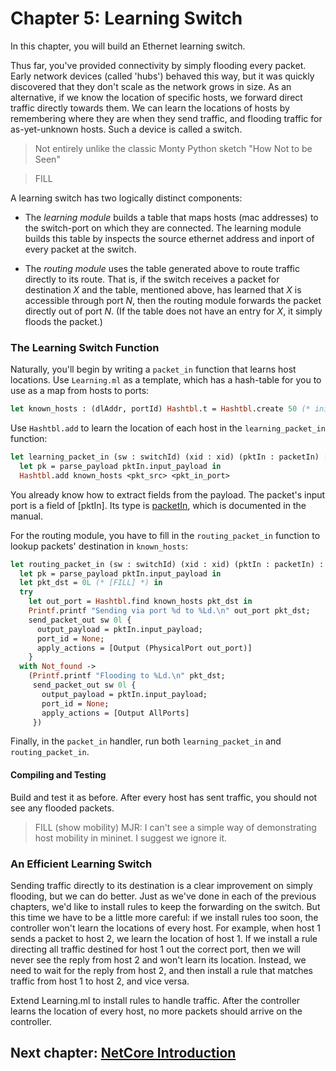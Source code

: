 Chapter 5: Learning Switch
==========================

In this chapter, you will build an Ethernet learning switch.

Thus far, you've provided connectivity by simply flooding every
packet. Early network devices (called 'hubs') behaved this way, but it
was quickly discovered that they don't scale as the network grows in
size. As an alternative, if we know the location of specific hosts, we
forward direct traffic directly towards them. We can learn the
locations of hosts by remembering where they are when they send
traffic, and flooding traffic for as-yet-unknown hosts. Such a device
is called a switch.

> Not entirely unlike the classic Monty Python sketch "How Not to be Seen"

> FILL

 A learning switch has two logically distinct components:

- The *learning module* builds a table that maps hosts (mac addresses)
  to the switch-port on which they are connected. The learning module
  builds this table by inspects the source ethernet address and inport
  of every packet at the switch.

- The *routing module* uses the table generated above to route traffic
  directly to its route. That is, if the switch receives a packet for
  destination _X_ and the table, mentioned above, has learned that _X_
  is accessible through port _N_, then the routing module forwards the
  packet directly out of port _N_. (If the table does not have an
  entry for _X_, it simply floods the packet.)

### The Learning Switch Function

Naturally, you'll begin by writing a `packet_in` function that learns host
locations. Use `Learning.ml` as a template, which has a hash-table for you
to use as a map from hosts to ports:

```ocaml
let known_hosts : (dlAddr, portId) Hashtbl.t = Hashtbl.create 50 (* initial capacity *)
```

Use `Hashtbl.add` to learn the location of each host in the
`learning_packet_in` function:

```ocaml
let learning_packet_in (sw : switchId) (xid : xid) (pktIn : packetIn) : unit =
  let pk = parse_payload pktIn.input_payload in
  Hashtbl.add known_hosts <pkt_src> <pkt_in_port>
```

You already know how to extract fields from the payload. The packet's
input port is a field of [pktIn]. Its type is [packetIn], which is
documented in the manual.

For the routing module, you have to fill in the `routing_packet_in`
function to lookup packets' destination in `known_hosts`:

```ocaml
let routing_packet_in (sw : switchId) (xid : xid) (pktIn : packetIn) : unit =
  let pk = parse_payload pktIn.input_payload in
  let pkt_dst = 0L (* [FILL] *) in
  try
    let out_port = Hashtbl.find known_hosts pkt_dst in
    Printf.printf "Sending via port %d to %Ld.\n" out_port pkt_dst;
    send_packet_out sw 0l {
      output_payload = pktIn.input_payload;
      port_id = None;
      apply_actions = [Output (PhysicalPort out_port)]
    }
  with Not_found ->
    (Printf.printf "Flooding to %Ld.\n" pkt_dst;
     send_packet_out sw 0l {
       output_payload = pktIn.input_payload;
       port_id = None;
       apply_actions = [Output AllPorts]
     })
```

Finally, in the `packet_in` handler, run both `learning_packet_in` and
`routing_packet_in`.

#### Compiling and Testing

Build and test it as before. After every host has sent traffic, you should not see any flooded packets.

> FILL (show mobility)
> MJR: I can't see a simple way of demonstrating host mobility in
> mininet. I suggest we ignore it.

### An Efficient Learning Switch

Sending traffic directly to its destination is a clear improvement on
simply flooding, but we can do better. Just as we've done in each of
the previous chapters, we'd like to install rules to keep the
forwarding on the switch. But this time we have to be a little more
careful: if we install rules too soon, the controller won't learn the
locations of every host. For example, when host 1 sends a packet to
host 2, we learn the location of host 1. If we install a rule
directing all traffic destined for host 1 out the correct port, then
we will never see the reply from host 2 and won't learn its
location. Instead, we need to wait for the reply from host 2, and then
install a rule that matches traffic from host 1 to host 2, and vice
versa.

Extend Learning.ml to install rules to handle traffic. After the
controller learns the location of every host, no more packets should
arrive on the controller.

## Next chapter: [NetCore Introduction][Ch6]


[Ch6]: 06-NetCoreIntroduction.md

[Action]: http://frenetic-lang.github.io/frenetic/docs/OpenFlow0x01.Action.html

[PacketIn]: http://frenetic-lang.github.io/frenetic/docs/OpenFlow0x01.PacketIn.html

[PacketOut]: http://frenetic-lang.github.io/frenetic/docs/OpenFlow0x01.PacketOut.html

[OxPlatform]: http://frenetic-lang.github.io/frenetic/docs/Ox_Controller.OxPlatform.html

[Match]: http://frenetic-lang.github.io/frenetic/docs/OpenFlow0x01.Match.html

[Packet]: http://frenetic-lang.github.io/frenetic/docs/Packet.html
